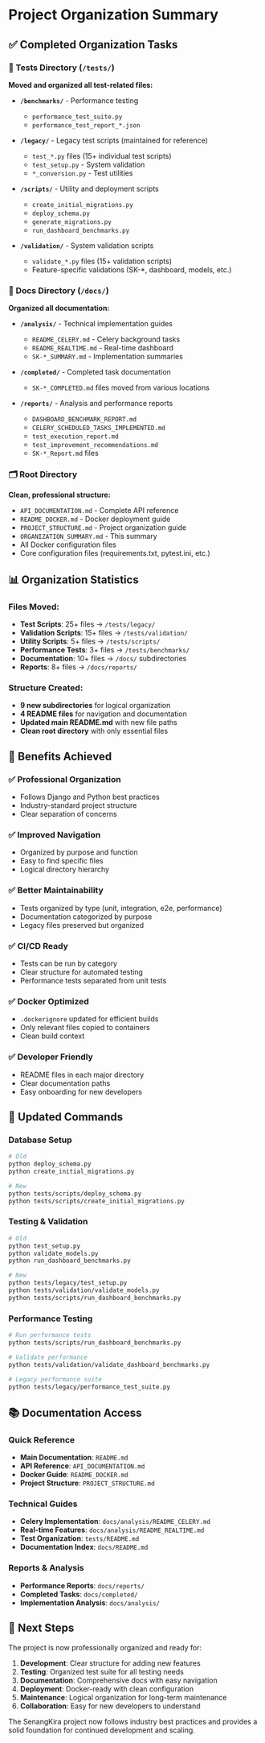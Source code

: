 # Project Organization Summary

## ✅ Completed Organization Tasks

### 📁 Tests Directory (`/tests/`)
**Moved and organized all test-related files:**

- **`/benchmarks/`** - Performance testing
  - `performance_test_suite.py`
  - `performance_test_report_*.json`
  
- **`/legacy/`** - Legacy test scripts (maintained for reference)
  - `test_*.py` files (15+ individual test scripts)
  - `test_setup.py` - System validation
  - `*_conversion.py` - Test utilities
  
- **`/scripts/`** - Utility and deployment scripts
  - `create_initial_migrations.py`
  - `deploy_schema.py` 
  - `generate_migrations.py`
  - `run_dashboard_benchmarks.py`
  
- **`/validation/`** - System validation scripts
  - `validate_*.py` files (15+ validation scripts)
  - Feature-specific validations (SK-*, dashboard, models, etc.)

### 📁 Docs Directory (`/docs/`)
**Organized all documentation:**

- **`/analysis/`** - Technical implementation guides
  - `README_CELERY.md` - Celery background tasks
  - `README_REALTIME.md` - Real-time dashboard
  - `SK-*_SUMMARY.md` - Implementation summaries
  
- **`/completed/`** - Completed task documentation
  - `SK-*_COMPLETED.md` files moved from various locations
  
- **`/reports/`** - Analysis and performance reports
  - `DASHBOARD_BENCHMARK_REPORT.md`
  - `CELERY_SCHEDULED_TASKS_IMPLEMENTED.md`
  - `test_execution_report.md`
  - `test_improvement_recommendations.md`
  - `SK-*_Report.md` files

### 🗂️ Root Directory
**Clean, professional structure:**
- `API_DOCUMENTATION.md` - Complete API reference
- `README_DOCKER.md` - Docker deployment guide
- `PROJECT_STRUCTURE.md` - Project organization guide
- `ORGANIZATION_SUMMARY.md` - This summary
- All Docker configuration files
- Core configuration files (requirements.txt, pytest.ini, etc.)

## 📊 Organization Statistics

### Files Moved:
- **Test Scripts**: 25+ files → `/tests/legacy/`
- **Validation Scripts**: 15+ files → `/tests/validation/`  
- **Utility Scripts**: 5+ files → `/tests/scripts/`
- **Performance Tests**: 3+ files → `/tests/benchmarks/`
- **Documentation**: 10+ files → `/docs/` subdirectories
- **Reports**: 8+ files → `/docs/reports/`

### Structure Created:
- **9 new subdirectories** for logical organization
- **4 README files** for navigation and documentation
- **Updated main README.md** with new file paths
- **Clean root directory** with only essential files

## 🎯 Benefits Achieved

### ✅ Professional Organization
- Follows Django and Python best practices
- Industry-standard project structure
- Clear separation of concerns

### ✅ Improved Navigation
- Organized by purpose and function
- Easy to find specific files
- Logical directory hierarchy

### ✅ Better Maintainability
- Tests organized by type (unit, integration, e2e, performance)
- Documentation categorized by purpose
- Legacy files preserved but organized

### ✅ CI/CD Ready
- Tests can be run by category
- Clear structure for automated testing
- Performance tests separated from unit tests

### ✅ Docker Optimized
- `.dockerignore` updated for efficient builds
- Only relevant files copied to containers
- Clean build context

### ✅ Developer Friendly
- README files in each major directory
- Clear documentation paths
- Easy onboarding for new developers

## 🔧 Updated Commands

### Database Setup
```bash
# Old
python deploy_schema.py
python create_initial_migrations.py

# New  
python tests/scripts/deploy_schema.py
python tests/scripts/create_initial_migrations.py
```

### Testing & Validation
```bash
# Old
python test_setup.py
python validate_models.py
python run_dashboard_benchmarks.py

# New
python tests/legacy/test_setup.py
python tests/validation/validate_models.py
python tests/scripts/run_dashboard_benchmarks.py
```

### Performance Testing
```bash
# Run performance tests
python tests/scripts/run_dashboard_benchmarks.py

# Validate performance 
python tests/validation/validate_dashboard_benchmarks.py

# Legacy performance suite
python tests/legacy/performance_test_suite.py
```

## 📚 Documentation Access

### Quick Reference
- **Main Documentation**: `README.md`
- **API Reference**: `API_DOCUMENTATION.md`
- **Docker Guide**: `README_DOCKER.md`
- **Project Structure**: `PROJECT_STRUCTURE.md`

### Technical Guides
- **Celery Implementation**: `docs/analysis/README_CELERY.md`
- **Real-time Features**: `docs/analysis/README_REALTIME.md`
- **Test Organization**: `tests/README.md`
- **Documentation Index**: `docs/README.md`

### Reports & Analysis
- **Performance Reports**: `docs/reports/`
- **Completed Tasks**: `docs/completed/`
- **Implementation Analysis**: `docs/analysis/`

## 🚀 Next Steps

The project is now professionally organized and ready for:

1. **Development**: Clear structure for adding new features
2. **Testing**: Organized test suite for all testing needs
3. **Documentation**: Comprehensive docs with easy navigation
4. **Deployment**: Docker-ready with clean configuration
5. **Maintenance**: Logical organization for long-term maintenance
6. **Collaboration**: Easy for new developers to understand

The SenangKira project now follows industry best practices and provides a solid foundation for continued development and scaling.